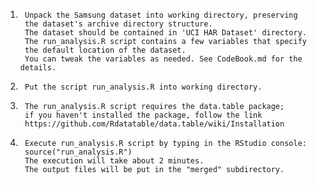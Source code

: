 1.      Unpack the Samsung dataset into working directory, preserving 
        the dataset's archive directory structure.
        The dataset should be contained in 'UCI HAR Dataset' directory.
        The run_analysis.R script contains a few variables that specify
        the default location of the dataset.
        You can tweak the variables as needed. See CodeBook.md for the details.

2.      Put the script run_analysis.R into working directory.

3.      The run_analysis.R script requires the data.table package; 
        if you haven't installed the package, follow the link
        https://github.com/Rdatatable/data.table/wiki/Installation

4.      Execute run_analysis.R script by typing in the RStudio console:
        source("run_analysis.R")
        The execution will take about 2 minutes.
        The output files will be put in the "merged" subdirectory.
